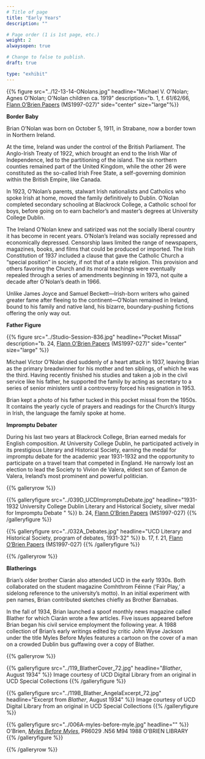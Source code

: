 ```yaml
---
# Title of page
title: "Early Years"
description: ""

# Page order (1 is 1st page, etc.)
weight: 2
alwaysopen: true

# Change to false to publish.
draft: true

type: "exhibit"
---
```


{{% figure src="../12-13-14-ONolans.jpg"
           headline="Michael V. O'Nolan; Agnes O'Nolan; O'Nolan children ca. 1919" 
           description="b. 1, f. 61/62/66, [Flann O’Brien Papers](https://bc-primo.hosted.exlibrisgroup.com/primo-explore/fulldisplay?docid=ALMA-BC21332671220001021&context=L&vid=bclib_new&search_scope=bcl&tab=bcl_only&lang=en_US) (MS1997-027)" 
           side="center" size="large"%}}
		   
**Border Baby**

Brian O’Nolan was born on October 5, 1911, in Strabane, now a border town in Northern Ireland. 

At the time, Ireland was under the control of the British Parliament. The Anglo-Irish Treaty of 1922, which brought an end to the Irish War of Independence, led to the partitioning of the island. The six northern counties remained part of the United Kingdom, while the other 26 were constituted as the so-called Irish Free State, a self-governing dominion within the British Empire, like Canada.

In 1923, O’Nolan’s parents, stalwart Irish nationalists and Catholics who spoke Irish at home, moved the family definitively to Dublin. O’Nolan completed secondary schooling at Blackrock College, a Catholic school for boys, before going on to earn bachelor’s and master’s degrees at University College Dublin.

The Ireland O’Nolan knew and satirized was not the socially liberal country it has become in recent years. O’Nolan’s Ireland was socially repressed and economically depressed. Censorship laws limited the range of newspapers, magazines, books, and films that could be produced or imported. The Irish Constitution of 1937 included a clause that gave the Catholic Church a “special position” in society, if not that of a state religion. This provision and others favoring the Church and its moral teachings were eventually repealed through a series of amendments beginning in 1973, not quite a decade after O’Nolan’s death in 1966.

Unlike James Joyce and Samuel Beckett—Irish-born writers who gained greater fame after fleeing to the continent—O’Nolan remained in Ireland, bound to his family and native land, his bizarre, boundary-pushing fictions offering the only way out.

**Father Figure**

{{% figure src="../Studio-Session-836.jpg" headline="Pocket Missal" 
description="b. 24, [Flann O’Brien Papers](https://bc-primo.hosted.exlibrisgroup.com/primo-explore/fulldisplay?docid=ALMA-BC21332671220001021&context=L&vid=bclib_new&search_scope=bcl&tab=bcl_only&lang=en_US) (MS1997-027)" side="center" size="large" %}}

Michael Victor O'Nolan died suddenly of a heart attack in 1937, leaving Brian as the primary breadwinner for his mother and ten siblings, of which he was the third. Having recently finished his studies and taken a job in the civil service like his father, he supported the family by acting as secretary to a series of senior ministers until a controversy forced his resignation in 1953.

Brian kept a photo of his father tucked in this pocket missal from the 1950s. It contains the yearly cycle of prayers and readings for the Church’s liturgy in Irish, the language the family spoke at home.

**Impromptu Debater**

During his last two years at Blackrock College, Brian earned medals for English composition. At University College Dublin, he participated actively in its prestigious Literary and Historical Society, earning the medal for impromptu debate for the academic year 1931-1932 and the opportunity to participate on a travel team that competed in England. He narrowly lost an election to lead the Society to Vivion de Valera, eldest son of Éamon de Valera, Ireland’s most prominent and powerful politician.

{{% galleryrow %}}

{{% galleryfigure src="../039D_UCDImpromptuDebate.jpg" headline="1931-1932 University College Dublin Literary and Historical Society, silver medal for Impromptu Debate " %}}
b. 24, [Flann O’Brien Papers](https://bc-primo.hosted.exlibrisgroup.com/primo-explore/fulldisplay?docid=ALMA-BC21332671220001021&context=L&vid=bclib_new&search_scope=bcl&tab=bcl_only&lang=en_US) (MS1997-027)
{{% /galleryfigure %}}

{{% galleryfigure src="../032A_Debates.jpg" headline="UCD Literary and Historical Society, program of debates, 1931-32" %}}
b. 17, f. 21, [Flann O’Brien Papers](https://bc-primo.hosted.exlibrisgroup.com/primo-explore/fulldisplay?docid=ALMA-BC21332671220001021&context=L&vid=bclib_new&search_scope=bcl&tab=bcl_only&lang=en_US) (MS1997-027)
{{% /galleryfigure %}}

{{% /galleryrow %}}

**Blatherings**

Brian’s older brother Ciarán also attended UCD in the early 1930s. Both collaborated on the student magazine Comhthrom Féinne (‘Fair Play,’ a sidelong reference to the university’s motto). In an initial experiment with pen names, Brian contributed sketches chiefly as Brother Barnabas.

In the fall of 1934, Brian launched a spoof monthly news magazine called Blather for which Ciarán wrote a few articles. Five issues appeared before Brian began his civil service employment the following year. A 1988 collection of Brian’s early writings edited by critic John Wyse Jackson under the title Myles Before Myles features a cartoon on the cover of a man on a crowded Dublin bus guffawing over a copy of Blather.

{{% galleryrow %}}

{{% galleryfigure src="../119_BlatherCover_72.jpg" headline="*Blather*, August 1934" %}}
Image courtesy of UCD Digital Library from an original in UCD Special Collections
{{% /galleryfigure %}}

{{% galleryfigure src="../119B_Blather_AngelaExcerpt_72.jpg" headline="Excerpt from *Blather*, August 1934" %}}
Image courtesy of UCD Digital Library from an original in UCD Special Collections
{{% /galleryfigure %}}

{{% galleryfigure src="../006A-myles-before-myle.jpg" headline="" %}}
O'Brien, [*Myles Before Myles*](https://bc-primo.hosted.exlibrisgroup.com/primo-explore/fulldisplay?docid=ALMA-BC21347986660001021&context=L&vid=bclib_new&search_scope=bcl&tab=bcl_only&lang=en_US), PR6029 .N56 M94 1988 O'BRIEN LIBRARY
{{% /galleryfigure %}}

{{% /galleryrow %}}


